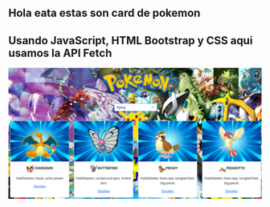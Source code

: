 ## Hola eata estas son card de pokemon
## Usando JavaScript, HTML Bootstrap y CSS aqui usamos la API Fetch 

![alt text](./Asincronismo/assets/img/image.png)
